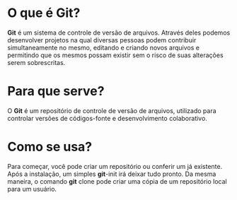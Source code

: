# O que é Git?

 **Git** é um sistema de controle de versão de arquivos. Através deles podemos 
desenvolver projetos na qual diversas pessoas podem contribuir 
simultaneamente no mesmo, editando e criando novos arquivos e permitindo
 que os mesmos possam existir sem o risco de suas alterações serem 
sobrescritas.



# Para que serve?

O **Git** é um repositório de controle de versão de arquivos, utilizado para controlar 
versões de códigos-fonte e desenvolvimento colaborativo.



# Como se usa?

Para começar, você pode criar um repositório ou conferir um já existente. Após a instalação, um simples **git**-init irá deixar tudo pronto. Da mesma maneira, o comando **git** clone pode criar uma cópia de um repositório local para um usuário.





